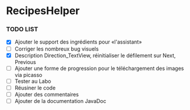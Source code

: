 # RecipesHelper

### TODO LIST
- [X] Ajouter le support des ingrédients pour «l'assistant»
- [ ] Corriger les nombreux bug visuels
- [X] Description Direction_TextView, réinitialiser le défilement sur Next, Previous
- [ ] Ajouter une forme de progression pour le téléchargement des images via picasso 
- [ ] Tester au Labo
- [ ] Réusiner le code 
- [ ] Ajouter des commentaires
- [ ] Ajouter de la documentation JavaDoc

